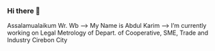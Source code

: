 ### Hi there 👋

<!--
**abdulk4rim/abdulk4rim** is a ✨ _special_ ✨ repository because its `README.md` (this file) appears on your GitHub profile.

Here are some ideas to get you started:

- 🔭 I’m currently working on ...
- 🌱 I’m currently learning ...
- 👯 I’m looking to collaborate on ...
- 🤔 I’m looking for help with ...
- 💬 Ask me about ...
- 📫 How to reach me: ...
- 😄 Pronouns: ...
- ⚡ Fun fact: ...
-->
Assalamualaikum Wr. Wb
-->
My Name is Abdul Karim
-->
I’m currently working on Legal Metrology of Depart. of Cooperative, SME, Trade and Industry Cirebon City
